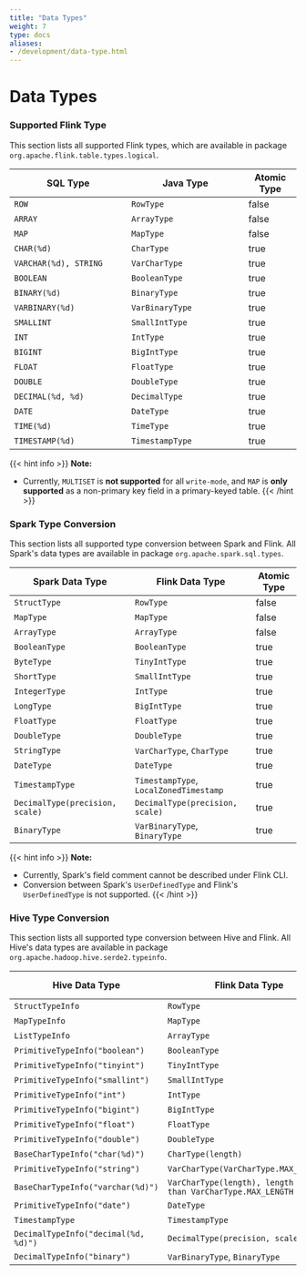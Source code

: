 ```yaml
---
title: "Data Types"
weight: 7
type: docs
aliases:
- /development/data-type.html
---
```

<!--
Licensed to the Apache Software Foundation (ASF) under one
or more contributor license agreements.  See the NOTICE file
distributed with this work for additional information
regarding copyright ownership.  The ASF licenses this file
to you under the Apache License, Version 2.0 (the
"License"); you may not use this file except in compliance
with the License.  You may obtain a copy of the License at

  http://www.apache.org/licenses/LICENSE-2.0

Unless required by applicable law or agreed to in writing,
software distributed under the License is distributed on an
"AS IS" BASIS, WITHOUT WARRANTIES OR CONDITIONS OF ANY
KIND, either express or implied.  See the License for the
specific language governing permissions and limitations
under the License.
-->

# Data Types


### Supported Flink Type
This section lists all supported Flink types, which are available in package `org.apache.flink.table.types.logical`.

<table class="table table-bordered">
    <thead>
    <tr>
      <th class="text-left" style="width: 20%">SQL Type</th>
      <th class="text-left" style="width: 20%">Java Type</th>
      <th class="text-left" style="width: 5%">Atomic Type</th>
    </tr>
    </thead>
    <tbody>
    <tr>
      <td><code>ROW</code></td>
      <td><code>RowType</code></td>
      <td>false</td>
    <tr>
      <td><code>ARRAY</code></td>
      <td><code>ArrayType</code></td>
      <td>false</td>
    <tr>
      <td><code>MAP</code></td>
      <td><code>MapType</code></td>
      <td>false</td>
    <tr>
      <td><code>CHAR(%d)</code></td>
      <td><code>CharType</code></td>
      <td>true</td>
    <tr>
      <td><code>VARCHAR(%d), STRING</code></td>
      <td><code>VarCharType</code></td>
      <td>true</td>
    <tr>
      <td><code>BOOLEAN</code></td>
      <td><code>BooleanType</code></td>
      <td>true</td>
    <tr>
      <td><code>BINARY(%d)</code></td>
      <td><code>BinaryType</code></td>
      <td>true</td>
    <tr>
      <td><code>VARBINARY(%d)</code></td>
      <td><code>VarBinaryType</code></td>
      <td>true</td>
    <tr>
      <td><code>SMALLINT</code></td>
      <td><code>SmallIntType</code></td>
      <td>true</td>
    <tr>
      <td><code>INT</code></td>
      <td><code>IntType</code></td>
      <td>true</td>
    <tr>
      <td><code>BIGINT</code></td>
      <td><code>BigIntType</code></td>
      <td>true</td>
    <tr>
      <td><code>FLOAT</code></td>
      <td><code>FloatType</code></td>
      <td>true</td>
    <tr>
      <td><code>DOUBLE</code></td>
      <td><code>DoubleType</code></td>
      <td>true</td>
    <tr>
      <td><code>DECIMAL(%d, %d)</code></td>
      <td><code>DecimalType</code></td>
      <td>true</td>
    <tr>
      <td><code>DATE</code></td>
      <td><code>DateType</code></td>
      <td>true</td>
    <tr>
      <td><code>TIME(%d)</code></td>
      <td><code>TimeType</code></td>
      <td>true</td>
    <tr>
      <td><code>TIMESTAMP(%d)</code></td>
      <td><code>TimestampType</code></td>
      <td>true</td>
    </tbody>
</table>

{{< hint info >}}
__Note:__
- Currently, `MULTISET` is **not supported** for all `write-mode`, 
  and `MAP` is **only supported** as a non-primary key field in a primary-keyed table.
{{< /hint >}}

### Spark Type Conversion

This section lists all supported type conversion between Spark and Flink.
All Spark's data types are available in package `org.apache.spark.sql.types`.

<table class="table table-bordered">
    <thead>
    <tr>
      <th class="text-left" style="width: 10%">Spark Data Type</th>
      <th class="text-left" style="width: 10%">Flink Data Type</th>
      <th class="text-left" style="width: 5%">Atomic Type</th>
    </tr>
    </thead>
    <tbody>
    <tr>
      <td><code>StructType</code></td>
      <td><code>RowType</code></td>
      <td>false</td>
    </tr>
    <tr>
      <td><code>MapType</code></td>
      <td><code>MapType</code></td>
      <td>false</td>
    </tr>
    <tr>
      <td><code>ArrayType</code></td>
      <td><code>ArrayType</code></td>
      <td>false</td>
    </tr>
    <tr>
      <td><code>BooleanType</code></td>
      <td><code>BooleanType</code></td>
      <td>true</td>
    </tr>
    <tr>
      <td><code>ByteType</code></td>
      <td><code>TinyIntType</code></td>
      <td>true</td>
    </tr>
    <tr>
      <td><code>ShortType</code></td>
      <td><code>SmallIntType</code></td>
      <td>true</td>
    </tr>
    <tr>
      <td><code>IntegerType</code></td>
      <td><code>IntType</code></td>
      <td>true</td>
    </tr>
    <tr>
      <td><code>LongType</code></td>
      <td><code>BigIntType</code></td>
      <td>true</td>
    </tr>
    <tr>
      <td><code>FloatType</code></td>
      <td><code>FloatType</code></td>
      <td>true</td>
    </tr>
    <tr>
      <td><code>DoubleType</code></td>
      <td><code>DoubleType</code></td>
      <td>true</td>
    </tr>
    <tr>
      <td><code>StringType</code></td>
      <td><code>VarCharType</code>, <code>CharType</code></td>
      <td>true</td>
    </tr>
    <tr>
      <td><code>DateType</code></td>
      <td><code>DateType</code></td>
      <td>true</td>
    </tr>
    <tr>
      <td><code>TimestampType</code></td>
      <td><code>TimestampType</code>, <code>LocalZonedTimestamp</code></td>
      <td>true</td>
    </tr>
    <tr>
      <td><code>DecimalType(precision, scale)</code></td>
      <td><code>DecimalType(precision, scale)</code></td>
      <td>true</td>
    </tr>
    <tr>
      <td><code>BinaryType</code></td>
      <td><code>VarBinaryType</code>, <code>BinaryType</code></td>
      <td>true</td>
    </tr>
    </tbody>
</table>

{{< hint info >}}
__Note:__
- Currently, Spark's field comment cannot be described under Flink CLI.
- Conversion between Spark's `UserDefinedType` and Flink's `UserDefinedType` is not supported.
{{< /hint >}}

### Hive Type Conversion

This section lists all supported type conversion between Hive and Flink.
All Hive's data types are available in package `org.apache.hadoop.hive.serde2.typeinfo`.

<table class="table table-bordered">
    <thead>
    <tr>
      <th class="text-left" style="width: 10%">Hive Data Type</th>
      <th class="text-left" style="width: 10%">Flink Data Type</th>
      <th class="text-left" style="width: 5%">Atomic Type</th>
    </tr>
    </thead>
    <tbody>
    <tr>
      <td><code>StructTypeInfo</code></td>
      <td><code>RowType</code></td>
      <td>false</td>
    </tr>
    <tr>
      <td><code>MapTypeInfo</code></td>
      <td><code>MapType</code></td>
      <td>false</td>
    </tr>
    <tr>
      <td><code>ListTypeInfo</code></td>
      <td><code>ArrayType</code></td>
      <td>false</td>
    </tr>
    <tr>
      <td><code>PrimitiveTypeInfo("boolean")</code></td>
      <td><code>BooleanType</code></td>
      <td>true</td>
    </tr>
    <tr>
      <td><code>PrimitiveTypeInfo("tinyint")</code></td>
      <td><code>TinyIntType</code></td>
      <td>true</td>
    </tr>
    <tr>
      <td><code>PrimitiveTypeInfo("smallint")</code></td>
      <td><code>SmallIntType</code></td>
      <td>true</td>
    </tr>
    <tr>
      <td><code>PrimitiveTypeInfo("int")</code></td>
      <td><code>IntType</code></td>
      <td>true</td>
    </tr>
    <tr>
      <td><code>PrimitiveTypeInfo("bigint")</code></td>
      <td><code>BigIntType</code></td>
      <td>true</td>
    </tr>
    <tr>
      <td><code>PrimitiveTypeInfo("float")</code></td>
      <td><code>FloatType</code></td>
      <td>true</td>
    </tr>
    <tr>
      <td><code>PrimitiveTypeInfo("double")</code></td>
      <td><code>DoubleType</code></td>
      <td>true</td>
    </tr>
    <tr>
      <td><code>BaseCharTypeInfo("char(%d)")</code></td>
      <td><code>CharType(length)</code></td>
      <td>true</td>
    </tr>
    <tr>
      <td><code>PrimitiveTypeInfo("string")</code></td>
      <td><code>VarCharType(VarCharType.MAX_LENGTH)</code></td>
      <td>true</td>
    </tr>
    <tr>
      <td><code>BaseCharTypeInfo("varchar(%d)")</code></td>
      <td><code>VarCharType(length), length is less than VarCharType.MAX_LENGTH</code></td>
      <td>true</td>
    </tr>
    <tr>
      <td><code>PrimitiveTypeInfo("date")</code></td>
      <td><code>DateType</code></td>
      <td>true</td>
    </tr>
    <tr>
      <td><code>TimestampType</code></td>
      <td><code>TimestampType</code></td>
      <td>true</td>
    </tr>
    <tr>
      <td><code>DecimalTypeInfo("decimal(%d, %d)")</code></td>
      <td><code>DecimalType(precision, scale)</code></td>
      <td>true</td>
    </tr>
    <tr>
      <td><code>DecimalTypeInfo("binary")</code></td>
      <td><code>VarBinaryType</code>, <code>BinaryType</code></td>
      <td>true</td>
    </tr>
    </tbody>
</table>
